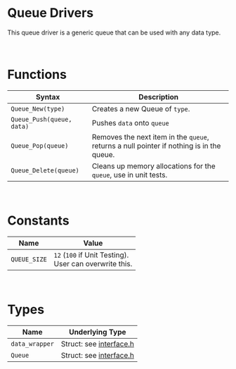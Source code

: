 # Queue Drivers
This queue driver is a generic queue that can be used with any data type.

&nbsp;

# Functions

| Syntax | Description |
|--------|-------------|
|`Queue_New(type)` | Creates a new Queue of `type`. |
|`Queue_Push(queue, data)` | Pushes `data` onto `queue` |
|`Queue_Pop(queue)` | Removes the next item in the `queue`, returns a null pointer if nothing is in the queue. |
|`Queue_Delete(queue)` | Cleans up memory allocations for the `queue`, use in unit tests. |

&nbsp;

# Constants

| Name | Value |
|------|-------|
|`QUEUE_SIZE` | `12` (`100` if Unit Testing). <br/>User can overwrite this.|

&nbsp;

# Types

| Name | Underlying Type |
|------|-----------------|
|`data_wrapper`| Struct: see [interface.h](interface.h) |
|`Queue` | Struct: see [interface.h](interface.h) |